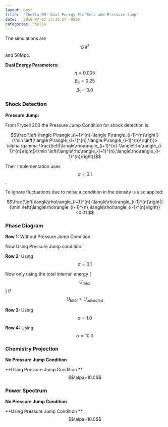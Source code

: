 ```yaml
---
layout: post
title:  "Cholla_PM: Dual Energy Eta Beta and Pressure Jump"
date:   2019-07-02 17:10:24 -0800
categories: cholla
---
```


The simulations are $$128^3$$ and 50Mpc.

**Dual Energy Parameters:** $$\eta=0.005$$   $$\beta_0 = 0.25$$   $$\beta_1 = 0.0$$

### Shock Detection

**Pressure Jump:**

From Fryxell 200 the Pressure Jump Condition for shock detection is:

 $$\frac{\left|\langle P\rangle_{i+1}^{n}-\langle P\rangle_{i-1}^{n}\right|}{\min \left(\langle P\rangle_{i+1}^{n},\langle P\rangle_{i-1}^{n}\right)}> \alpha \gamma \frac{\left|\langle\rho\rangle_{i+1}^{n}-\langle\rho\rangle_{i-1}^{n}\right|}{\min \left(\langle\rho\rangle_{i+1}^{n},\langle\rho\rangle_{i-1}^{n}\right)}$$
 
 Their implementation uses $$\alpha = 0.1$$.
 
 To ignore fluctuations due to noise a condition in the density is also applied:
 
 $$\frac{\left|\langle\rho\rangle_{i+1}^{n}-\langle\rho\rangle_{i-1}^{n}\right|}{\min \left(\langle\rho\rangle_{i+1}^{n},\langle\rho\rangle_{i-1}^{n}\right)}<0.01 $$
 
 
### Phase Diagram

**Row 1:** Without Pressure Jump Condition

Now Using Pressure Jump condition:

**Row 2:** Using $$\alpha=0.1$$

Now only using the total internal energy ( $$U_{total}$$ )  if  $$U_{total} > U_{advected}$$ 

**Row 3:** Using $$\alpha=1.0$$

**Row 4:** Using $$\alpha=10.0$$


### Chemistry Projection

**No Pressure Jump Condition**




**Using Pressure Jump Condition **  $$\alpa=10.0$$




### Power Spectrum


**No Pressure Jump Condition**




**Using Pressure Jump Condition **  $$\alpa=10.0$$





 